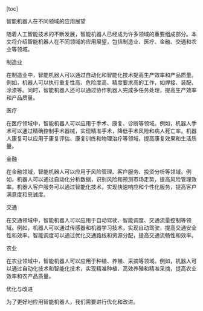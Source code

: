 
[toc]                    
                
                
智能机器人在不同领域的应用展望

随着人工智能技术的不断发展，智能机器人已经成为许多领域的重要组成部分。本文将介绍智能机器人在不同领域的应用展望，包括制造业、医疗、金融、交通和农业等领域。

制造业

在制造业中，智能机器人可以通过自动化和智能化技术提高生产效率和产品质量。例如，机器人可以执行重复性高、危险度高、精度要求高的工作，如焊接、装配、涂漆等。同时，智能机器人还可以通过协作机器人完成多任务处理，提高生产效率和产品质量。

医疗

在医疗领域中，智能机器人可以应用于手术、康复、诊断等领域。例如，机器人手术可以通过精确控制手术器械，实现精准手术，降低手术风险和病人死亡率。机器人康复可以应用于康复评估、康复训练和物理治疗等领域，提高康复效果和生活质量。

金融

在金融领域，智能机器人可以应用于风险管理、客户服务、投资分析等领域。例如，机器人可以通过自动化分析数据，识别风险和预测市场走势，提高风险管理效率。机器人客户服务可以通过智能化技术，实现快速响应和个性化服务，提高客户满意度和忠诚度。

交通

在交通领域中，智能机器人可以应用于自动驾驶、智能调度、交通流量控制等领域。例如，机器人可以通过传感器和机器学习技术，实现自动驾驶，提高交通安全性和效率。智能调度可以通过优化交通路线和资源分配，提高交通流畅性和效率。

农业

在农业领域中，智能机器人可以应用于种植、养殖、采摘等领域。例如，机器人可以通过自动化技术和智能化技术，实现精准种植、高效养殖和精准采摘，提高农业效率和农产品质量。

优化与改进

为了更好地应用智能机器人，我们需要进行优化和改进。

